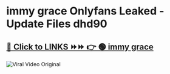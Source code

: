 
 # immy grace Onlyfans Leaked - Update Files dhd90

## <h2><a href="https://clipsfans.com/immy_grace&ref=git">🔗 Click to LINKS ⏩⏩ 👉 🟢 immy grace </a></h2>

<a href="https://clipsfans.com/immy_grace&ref=git" rel="nofollow" data-target="animated-image.originalLink"><img src="https://i.ibb.co.com/xMMVF88/686577567.gif" alt="Viral Video Original" style="max-width: 100%; display: inline-block;" data-target="animated-image.originalImage"></a>

